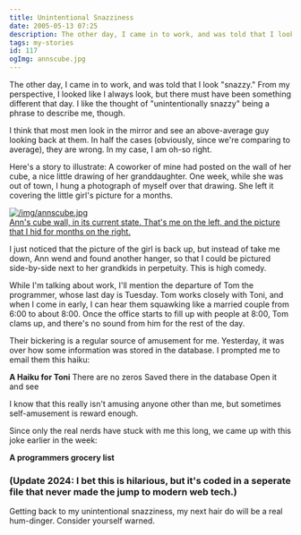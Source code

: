 ```yaml
---
title: Unintentional Snazziness
date: 2005-05-13 07:25
description: The other day, I came in to work, and was told that I look "snazzy."  From my perspective, I looked like I always look, but there must have been something different that day.  I like the thought of "unintentionally snazzy" being a phrase to describe me, though.
tags: my-stories
id: 117
ogImg: annscube.jpg
---
```

The other day, I came in to work, and was told that I look "snazzy."  From my perspective, I looked like I always look, but there must have been something different that day.  I like the thought of "unintentionally snazzy" being a phrase to describe me, though.

I think that most men look in the mirror and see an above-average guy looking back at them.  In half the cases (obviously, since we're comparing to average), they are wrong.  In my case, I am oh-so right.

Here's a story to illustrate:  A coworker of mine had posted on the wall of her cube, a nice little drawing of her granddaughter.  One week, while she was out of town, I hung a photograph of myself over that drawing.  She left it covering the little girl's picture for a months.

<a class="lightview alignright" href="/img/annscube.jpg" data-lightview-caption="Ann's cube wall, in its current state.  That's me on the left, and the picture that I hid for months on the right." data-lightview-group="group1" style="width:350px;"><img src="/img/annscube.jpg" alt="/img/annscube.jpg"><br><span class="caption">Ann's cube wall, in its current state.  That's me on the left, and the picture that I hid for months on the right.</span></a>

I just noticed that the picture of the girl is back up, but instead of take me down, Ann wend and found another hanger, so that I could be pictured side-by-side next to her grandkids in perpetuity.  This is high comedy.

While I'm talking about work, I'll mention the departure of Tom the programmer, whose last day is Tuesday.  Tom works closely with Toni, and when I come in early, I can hear them squawking like a married couple from 6:00 to about 8:00.  Once the office starts to fill up with people at 8:00, Tom clams up, and there's no sound from him for the rest of the day.

Their bickering is a regular source of amusement for me.  Yesterday, it was over how some information was stored in the database.  I prompted me to email them this haiku:

**A Haiku for Toni**
There are no zeros
Saved there in the database
Open it and see

I know that this really isn't amusing anyone other than me, but sometimes self-amusement is reward enough.

Since only the real nerds have stuck with me this long, we came up with this joke earlier in the week:

**A programmers grocery list**

<h3>(Update 2024:  I bet this is hilarious, but it's coded in a seperate file that never made the jump to modern web tech.)</h3>

Getting back to my unintentional snazziness, my next hair do will be a real hum-dinger.  Consider yourself warned.
